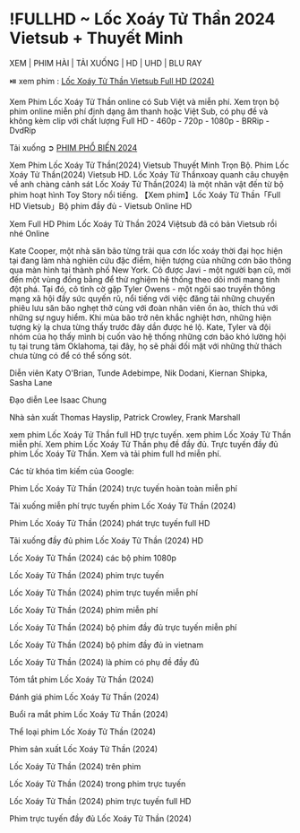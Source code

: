 <h1>!FULLHD ~ Lốc Xoáy Tử Thần 2024 Vietsub + Thuyết Minh</h1>

XEM | PHIM HÀI | TẢI XUỐNG | HD | UHD | BLU RAY

⏯️ xem phim : <a href="https://cinefie.com/vi/movie/718821/twisters" target="_blank"> Lốc Xoáy Tử Thần Vietsub Full HD (2024)</a>

Xem Phim Lốc Xoáy Tử Thần online có Sub Việt và miễn phí. Xem trọn bộ phim online miễn phí định dạng âm thanh hoặc Việt Sub, có phụ đề và không kèm clip với chất lượng Full HD - 460p - 720p - 1080p - BRRip - DvdRip

Tải xuống ➲ <a href="https://cinefie.com/vi/movie-popular" target="_blank">PHIM PHỔ BIẾN 2024</a>

Xem Phim Lốc Xoáy Tử Thần(2024) Vietsub Thuyết Minh Trọn Bộ. Phim Lốc Xoáy Tử Thần(2024) Vietsub HD. Lốc Xoáy Tử Thầnxoay quanh câu chuyện về anh chàng cảnh sát Lốc Xoáy Tử Thần(2024) là một nhân vật đến từ bộ phim hoạt hình Toy Story nổi tiếng. 【Xem phim】Lốc Xoáy Tử Thần「Full HD Vietsub」Bộ phim đầy đủ - Vietsub Online HD

Xem Full HD Phim Lốc Xoáy Tử Thần 2024 Việtsub đã có bản Vietsub rồi nhé Online

Kate Cooper, một nhà săn bão từng trải qua cơn lốc xoáy thời đại học hiện tại đang làm nhà nghiên cứu đặc điểm, hiện tượng của những cơn bão thông qua màn hình tại thành phố New York. Cô được Javi - một người bạn cũ, mời đến một vùng đồng bằng để thử nghiệm hệ thống theo dõi mới mang tính đột phá. Tại đó, cô tình cờ gặp Tyler Owens - một ngôi sao truyền thông mạng xã hội đầy sức quyến rũ, nổi tiếng với việc đăng tải những chuyến phiêu lưu săn bão nghẹt thở cùng với đoàn nhân viên ồn ào, thích thú với những sự nguy hiểm. Khi mùa bão trở nên khắc nghiệt hơn, những hiện tượng kỳ lạ chưa từng thấy trước đây dần được hé lộ. Kate, Tyler và đội nhóm của họ thấy mình bị cuốn vào hệ thống những cơn bão khó lường hội tụ tại trung tâm Oklahoma, tại đây, họ sẽ phải đối mặt với những thử thách chưa từng có để có thể sống sót.

Diễn viên
Katy O'Brian, Tunde Adebimpe, Nik Dodani, Kiernan Shipka, Sasha Lane

Đạo diễn
Lee Isaac Chung

Nhà sản xuất
Thomas Hayslip, Patrick Crowley, Frank Marshall

xem phim Lốc Xoáy Tử Thần full HD trực tuyến. xem phim Lốc Xoáy Tử Thần miễn phí. Xem phim Lốc Xoáy Tử Thần phụ đề đầy đủ. Trực tuyến đầy đủ phim Lốc Xoáy Tử Thần. Xem và tải phim full hd miễn phí.

Các từ khóa tìm kiếm của Google:

Phim Lốc Xoáy Tử Thần (2024) trực tuyến hoàn toàn miễn phí

Tải xuống miễn phí trực tuyến phim Lốc Xoáy Tử Thần (2024)

Phim Lốc Xoáy Tử Thần (2024) phát trực tuyến full HD

Tải xuống đầy đủ phim Lốc Xoáy Tử Thần (2024) HD

Lốc Xoáy Tử Thần (2024) các bộ phim 1080p

Lốc Xoáy Tử Thần (2024) phim trực tuyến

Lốc Xoáy Tử Thần (2024) phim trực tuyến miễn phí

Lốc Xoáy Tử Thần (2024) phim miễn phí

Lốc Xoáy Tử Thần (2024) bộ phim đầy đủ trực tuyến miễn phí

Lốc Xoáy Tử Thần (2024) bộ phim đầy đủ in vietnam

Lốc Xoáy Tử Thần (2024) là phim có phụ đề đầy đủ

Tóm tắt phim Lốc Xoáy Tử Thần (2024)

Đánh giá phim Lốc Xoáy Tử Thần (2024)

Buổi ra mắt phim Lốc Xoáy Tử Thần (2024)

Thể loại phim Lốc Xoáy Tử Thần (2024)

Phim sản xuất Lốc Xoáy Tử Thần (2024)

Lốc Xoáy Tử Thần (2024) trên phim

Lốc Xoáy Tử Thần (2024) trong phim trực tuyến

Lốc Xoáy Tử Thần (2024) phim trực tuyến full HD

Phim trực tuyến đầy đủ Lốc Xoáy Tử Thần (2024)
